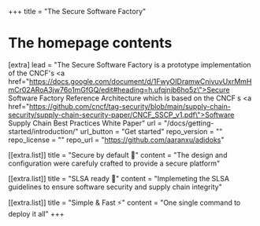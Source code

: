 +++
title = "The Secure Software Factory"


# The homepage contents
[extra]
lead = "The Secure Software Factory is a prototype implementation of the CNCF's <a href=\"https://docs.google.com/document/d/1FwyOIDramwCnivuvUxrMmHmCr02ARoA3jw76o1mGfGQ/edit#heading=h.ufqjnib6ho5z\">Secure Software Factory Reference Architecture</a> which is based on the CNCF s <a href=\"https://github.com/cncf/tag-security/blob/main/supply-chain-security/supply-chain-security-paper/CNCF_SSCP_v1.pdf\">Software Supply Chain Best Practices White Paper</a>"
url = "/docs/getting-started/introduction/"
url_button = "Get started"
repo_version = ""
repo_license = ""
repo_url = "https://github.com/aaranxu/adidoks"

[[extra.list]]
title = "Secure by default 🔐"
content = "The design and configuration were carefuly crafted to provide a secure platform"

[[extra.list]]
title = "SLSA ready 💃"
content = "Implemeting the SLSA guidelines to ensure software security and supply chain integrity"

[[extra.list]]
title = "Simple & Fast ⚡️"
content = "One single command to deploy it all"
+++
